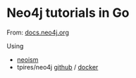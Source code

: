 Neo4j tutorials in Go
=====================

From: [docs.neo4j.org](http://docs.neo4j.org/chunked/stable/tutorials.html)

Using
 - [neoism](https://github.com/jmcvetta/neoism)
 - tpires/neo4j [github](https://github.com/tpires/neo4j) / [docker](https://registry.hub.docker.com/u/tpires/neo4j/)

